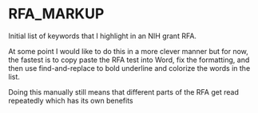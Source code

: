 # RFA_MARKUP
Initial list of keywords that I highlight in an NIH grant RFA. 

At some point I would like to do this in a more clever manner but for now, the fastest is to copy paste the RFA
test into Word, fix the formatting, and then use find-and-replace to bold underline and colorize the words in the list.

Doing this manually still means that different parts of the RFA get read repeatedly which has its own benefits
